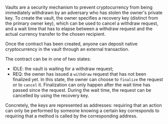 Vaults are a security mechanism to prevent cryptocurrency from being immediately withdrawn by an adversary who has stolen the owner's private key. To create the vault, the owner specifies a recovery key (distinct from the primary owner key), which can be used to cancel a withdraw request, and a wait time that has to elapse between a withdraw request and the actual currency transfer to the chosen recipient. 

Once the contract has been created, anyone can deposit native cryptocurrency in the vault through an external transaction.

The contract can be in one of two states:
- IDLE: the vault is waiting for a withdraw request;
- REQ: the owner has issued a `withdraw` request that has not been finalized yet. In this state, the owner can choose to `finalize` the request or to `cancel` it. Finalization can only happen after the wait time has passed since the request. During the wait time, the request can be cancelled by using the recovery key.

Concretely, the keys are represented as addresses: requiring that an action can only be performed by someone knowing a certain key corresponds to requiring that a method is called by the corresponding address.